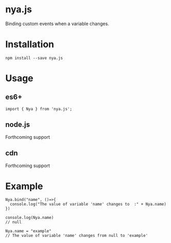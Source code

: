 # nya.js
Binding custom events when a variable changes.

# Installation
    npm install --save nya.js
# Usage

## es6+
    import { Nya } from 'nya.js';

## node.js
Forthcoming support
## cdn
Forthcoming support

# Example

    Nya.bind("name", ()=>{
      console.log("The value of variable 'name' changes to  :" + Nya.name)
    })

    console.log(Nya.name)
    // null

    Nya.name = "example"
    // The value of variable 'name' changes from null to 'example'

